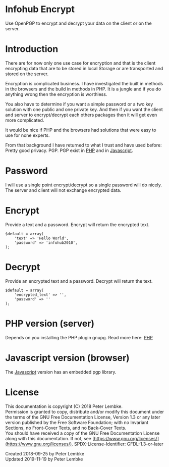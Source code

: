 # Infohub Encrypt
Use OpenPGP to encrypt and decrypt your data on the client or on the server.   

# Introduction
There are for now only one use case for encryption and that is the client encrypting data that are to be stored in local Storage or are transported and stored on the server.

Encryption is complicated business. I have investigated the built in methods in the browsers and the build in methods in PHP. It is a jungle and if you do anything wrong then the encryption is worthless.

You also have to determine if you want a simple password or a two key solution with one public and one private key. And then if you want the client and server to encrypt/decrypt each others packages then it will get even more complicated.

It would be nice if PHP and the browsers had solutions that were easy to use for none experts.

From that background I have returned to what I trust and have used before: Pretty good privacy. PGP. PGP exist in [PHP](https://stackoverflow.com/questions/15969740/encrypt-files-using-pgp-in-php) and in [Javascript](https://openpgpjs.org/openpgpjs/doc/#encrypt-and-decrypt-uint8array-data-with-a-password).

# Password
I will use a single point encrypt/decrypt so a single password will do nicely.
The server and client will not exchange encrypted data.

# Encrypt
Provide a text and a password. Encrypt will return the encrypted text.

```
$default = array(
    'text' => 'Hello World',
    'password' => 'infohub2010',
);
```

# Decrypt
Provide an encrypted text and a password. Decrypt will return the text.

```
$default = array(
    'encrypted_text' => '',
    'password' => ''
);
```

# PHP version (server)
Depends on you installing the PHP plugin gnupg. Read more here: [PHP](https://stackoverflow.com/questions/15969740/encrypt-files-using-pgp-in-php) 

# Javascript version (browser)
The [Javascript](https://openpgpjs.org/openpgpjs/doc/#encrypt-and-decrypt-uint8array-data-with-a-password) version has an embedded pgp library.

# License
This documentation is copyright (C) 2018 Peter Lembke.  
Permission is granted to copy, distribute and/or modify this document under the terms of the GNU Free Documentation License, Version 1.3 or any later version published by the Free Software Foundation; with no Invariant Sections, no Front-Cover Texts, and no Back-Cover Texts.  
You should have received a copy of the GNU Free Documentation License along with this documentation. If not, see [https://www.gnu.org/licenses/](https://www.gnu.org/licenses/).  SPDX-License-Identifier: GFDL-1.3-or-later  

Created 2018-09-25 by Peter Lembke  
Updated 2019-11-19 by Peter Lembke  
